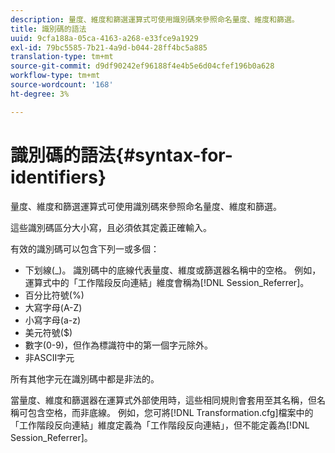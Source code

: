 ```yaml
---
description: 量度、維度和篩選運算式可使用識別碼來參照命名量度、維度和篩選。
title: 識別碼的語法
uuid: 9cfa188a-05ca-4163-a268-e33fce9a1929
exl-id: 79bc5585-7b21-4a9d-b044-28ff4bc5a885
translation-type: tm+mt
source-git-commit: d9df90242ef96188f4e4b5e6d04cfef196b0a628
workflow-type: tm+mt
source-wordcount: '168'
ht-degree: 3%

---
```


# 識別碼的語法{#syntax-for-identifiers}

量度、維度和篩選運算式可使用識別碼來參照命名量度、維度和篩選。

這些識別碼區分大小寫，且必須依其定義正確輸入。

有效的識別碼可以包含下列一或多個：

* 下划線(_)。 識別碼中的底線代表量度、維度或篩選器名稱中的空格。 例如，運算式中的「工作階段反向連結」維度會稱為[!DNL Session_Referrer]。
* 百分比符號(%)
* 大寫字母(A-Z)
* 小寫字母(a-z)
* 美元符號($)
* 數字(0-9)，但作為標識符中的第一個字元除外。
* 非ASCII字元

所有其他字元在識別碼中都是非法的。

當量度、維度和篩選器在運算式外部使用時，這些相同規則會套用至其名稱，但名稱可包含空格，而非底線。 例如，您可將[!DNL Transformation.cfg]檔案中的「工作階段反向連結」維度定義為「工作階段反向連結」，但不能定義為[!DNL Session_Referrer]。
